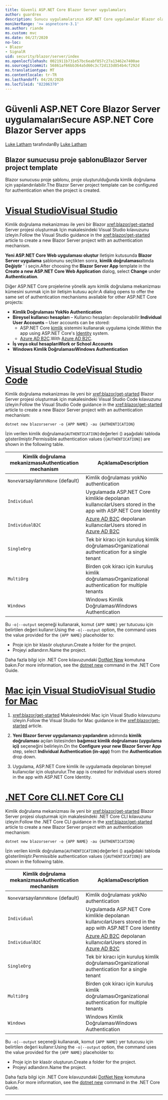 ```yaml
---
title: Güvenli ASP.NET Core Blazor Server uygulamaları
author: guardrex
description: Sunucu uygulamalarının ASP.NET Core uygulamalar Blazor olarak nasıl güvenli hale alınacağını öğrenin.
monikerRange: '>= aspnetcore-3.1'
ms.author: riande
ms.custom: mvc
ms.date: 04/27/2020
no-loc:
- Blazor
- SignalR
uid: security/blazor/server/index
ms.openlocfilehash: 0021911b731e57bc6eabf857c27a13462e7400ae
ms.sourcegitcommit: 56861af66bb364a5d60c3c72d133d854b4cf292d
ms.translationtype: MT
ms.contentlocale: tr-TR
ms.lasthandoff: 04/28/2020
ms.locfileid: "82206370"
---
```

# <a name="secure-aspnet-core-blazor-server-apps"></a><span data-ttu-id="eb26a-103">Güvenli ASP.NET Core Blazor Server uygulamaları</span><span class="sxs-lookup"><span data-stu-id="eb26a-103">Secure ASP.NET Core Blazor Server apps</span></span>

<span data-ttu-id="eb26a-104">[Luke Latham](https://github.com/guardrex) tarafından</span><span class="sxs-lookup"><span data-stu-id="eb26a-104">By [Luke Latham](https://github.com/guardrex)</span></span>

## <a name="blazor-server-project-template"></a><span data-ttu-id="eb26a-105">Blazor sunucusu proje şablonu</span><span class="sxs-lookup"><span data-stu-id="eb26a-105">Blazor Server project template</span></span>

<span data-ttu-id="eb26a-106">Blazor sunucusu proje şablonu, proje oluşturulduğunda kimlik doğrulama için yapılandırılabilir.</span><span class="sxs-lookup"><span data-stu-id="eb26a-106">The Blazor Server project template can be configured for authentication when the project is created.</span></span>

# <a name="visual-studio"></a>[<span data-ttu-id="eb26a-107">Visual Studio</span><span class="sxs-lookup"><span data-stu-id="eb26a-107">Visual Studio</span></span>](#tab/visual-studio)

<span data-ttu-id="eb26a-108">Kimlik doğrulama mekanizması ile yeni bir Blazor <xref:blazor/get-started> Server projesi oluşturmak Için makalesindeki Visual Studio kılavuzunu izleyin.</span><span class="sxs-lookup"><span data-stu-id="eb26a-108">Follow the Visual Studio guidance in the <xref:blazor/get-started> article to create a new Blazor Server project with an authentication mechanism.</span></span>

<span data-ttu-id="eb26a-109">**Yeni ASP.NET Core Web uygulaması oluştur** Iletişim kutusunda **Blazor Server uygulama** şablonunu seçtikten sonra, **kimlik doğrulaması**altında **Değiştir** ' i seçin.</span><span class="sxs-lookup"><span data-stu-id="eb26a-109">After choosing the **Blazor Server App** template in the **Create a new ASP.NET Core Web Application** dialog, select **Change** under **Authentication**.</span></span>

<span data-ttu-id="eb26a-110">Diğer ASP.NET Core projelerine yönelik aynı kimlik doğrulama mekanizması kümesini sunmak için bir iletişim kutusu açılır:</span><span class="sxs-lookup"><span data-stu-id="eb26a-110">A dialog opens to offer the same set of authentication mechanisms available for other ASP.NET Core projects:</span></span>

* <span data-ttu-id="eb26a-111">**Kimlik Doğrulaması Yok**</span><span class="sxs-lookup"><span data-stu-id="eb26a-111">**No Authentication**</span></span>
* <span data-ttu-id="eb26a-112">**Bireysel kullanıcı hesapları** &ndash; Kullanıcı hesapları depolanabilir:</span><span class="sxs-lookup"><span data-stu-id="eb26a-112">**Individual User Accounts** &ndash; User accounts can be stored:</span></span>
  * <span data-ttu-id="eb26a-113">ASP.NET Core [kimlik](xref:security/authentication/identity) sistemini kullanarak uygulama içinde.</span><span class="sxs-lookup"><span data-stu-id="eb26a-113">Within the app using ASP.NET Core's [Identity](xref:security/authentication/identity) system.</span></span>
  * <span data-ttu-id="eb26a-114">[Azure AD B2C](xref:security/authentication/azure-ad-b2c).</span><span class="sxs-lookup"><span data-stu-id="eb26a-114">With [Azure AD B2C](xref:security/authentication/azure-ad-b2c).</span></span>
* <span data-ttu-id="eb26a-115">**İş veya okul hesapları**</span><span class="sxs-lookup"><span data-stu-id="eb26a-115">**Work or School Accounts**</span></span>
* <span data-ttu-id="eb26a-116">**Windows Kimlik Doğrulaması**</span><span class="sxs-lookup"><span data-stu-id="eb26a-116">**Windows Authentication**</span></span>

# <a name="visual-studio-code"></a>[<span data-ttu-id="eb26a-117">Visual Studio Code</span><span class="sxs-lookup"><span data-stu-id="eb26a-117">Visual Studio Code</span></span>](#tab/visual-studio-code)

<span data-ttu-id="eb26a-118">Kimlik doğrulama mekanizması ile yeni bir <xref:blazor/get-started> Blazor Server projesi oluşturmak için makalesindeki Visual Studio Code kılavuzunu izleyin:</span><span class="sxs-lookup"><span data-stu-id="eb26a-118">Follow the Visual Studio Code guidance in the <xref:blazor/get-started> article to create a new Blazor Server project with an authentication mechanism:</span></span>

```dotnetcli
dotnet new blazorserver -o {APP NAME} -au {AUTHENTICATION}
```

<span data-ttu-id="eb26a-119">İzin verilen kimlik doğrulama`{AUTHENTICATION}`değerleri () aşağıdaki tabloda gösterilmiştir.</span><span class="sxs-lookup"><span data-stu-id="eb26a-119">Permissible authentication values (`{AUTHENTICATION}`) are shown in the following table.</span></span>

| <span data-ttu-id="eb26a-120">Kimlik doğrulama mekanizması</span><span class="sxs-lookup"><span data-stu-id="eb26a-120">Authentication mechanism</span></span> | <span data-ttu-id="eb26a-121">Açıklama</span><span class="sxs-lookup"><span data-stu-id="eb26a-121">Description</span></span> |
| ------------------------ | ----------- |
| <span data-ttu-id="eb26a-122">`None`varsayılanını</span><span class="sxs-lookup"><span data-stu-id="eb26a-122">`None` (default)</span></span>         | <span data-ttu-id="eb26a-123">Kimlik doğrulaması yok</span><span class="sxs-lookup"><span data-stu-id="eb26a-123">No authentication</span></span> |
| `Individual`             | <span data-ttu-id="eb26a-124">Uygulamada ASP.NET Core kimlikle depolanan kullanıcılar</span><span class="sxs-lookup"><span data-stu-id="eb26a-124">Users stored in the app with ASP.NET Core Identity</span></span> |
| `IndividualB2C`          | <span data-ttu-id="eb26a-125">[Azure AD B2C](xref:security/authentication/azure-ad-b2c) depolanan kullanıcılar</span><span class="sxs-lookup"><span data-stu-id="eb26a-125">Users stored in [Azure AD B2C](xref:security/authentication/azure-ad-b2c)</span></span> |
| `SingleOrg`              | <span data-ttu-id="eb26a-126">Tek bir kiracı için kuruluş kimlik doğrulaması</span><span class="sxs-lookup"><span data-stu-id="eb26a-126">Organizational authentication for a single tenant</span></span> |
| `MultiOrg`               | <span data-ttu-id="eb26a-127">Birden çok kiracı için kuruluş kimlik doğrulaması</span><span class="sxs-lookup"><span data-stu-id="eb26a-127">Organizational authentication for multiple tenants</span></span> |
| `Windows`                | <span data-ttu-id="eb26a-128">Windows Kimlik Doğrulaması</span><span class="sxs-lookup"><span data-stu-id="eb26a-128">Windows Authentication</span></span> |

<span data-ttu-id="eb26a-129">Bu `-o|--output` seçeneği kullanarak, komut `{APP NAME}` yer tutucusu için belirtilen değeri kullanır:</span><span class="sxs-lookup"><span data-stu-id="eb26a-129">Using the `-o|--output` option, the command uses the value provided for the `{APP NAME}` placeholder to:</span></span>

* <span data-ttu-id="eb26a-130">Proje için bir klasör oluşturun.</span><span class="sxs-lookup"><span data-stu-id="eb26a-130">Create a folder for the project.</span></span>
* <span data-ttu-id="eb26a-131">Projeyi adlandırın.</span><span class="sxs-lookup"><span data-stu-id="eb26a-131">Name the project.</span></span>

<span data-ttu-id="eb26a-132">Daha fazla bilgi için .NET Core kılavuzundaki [DotNet New](/dotnet/core/tools/dotnet-new) komutuna bakın.</span><span class="sxs-lookup"><span data-stu-id="eb26a-132">For more information, see the [dotnet new](/dotnet/core/tools/dotnet-new) command in the .NET Core Guide.</span></span>

# <a name="visual-studio-for-mac"></a>[<span data-ttu-id="eb26a-133">Mac için Visual Studio</span><span class="sxs-lookup"><span data-stu-id="eb26a-133">Visual Studio for Mac</span></span>](#tab/visual-studio-mac)

1. <span data-ttu-id="eb26a-134"><xref:blazor/get-started> Makalesindeki Mac için Visual Studio kılavuzunu izleyin.</span><span class="sxs-lookup"><span data-stu-id="eb26a-134">Follow the Visual Studio for Mac guidance in the <xref:blazor/get-started> article.</span></span>

1. <span data-ttu-id="eb26a-135">**Yeni Blazor Server uygulamanızı yapılandırın** adımında **kimlik doğrulaması** açılan listesinden **bağımsız kimlik doğrulaması (uygulama içi)** seçeneğini belirleyin.</span><span class="sxs-lookup"><span data-stu-id="eb26a-135">On the **Configure your new Blazor Server App** step, select **Individual Authentication (in-app)** from the **Authentication** drop down.</span></span>

1. <span data-ttu-id="eb26a-136">Uygulama, ASP.NET Core kimlik ile uygulamada depolanan bireysel kullanıcılar için oluşturulur.</span><span class="sxs-lookup"><span data-stu-id="eb26a-136">The app is created for individual users stored in the app with ASP.NET Core Identity.</span></span>

# <a name="net-core-cli"></a>[<span data-ttu-id="eb26a-137">.NET Core CLI</span><span class="sxs-lookup"><span data-stu-id="eb26a-137">.NET Core CLI</span></span>](#tab/netcore-cli/)

<span data-ttu-id="eb26a-138">Kimlik doğrulama mekanizması ile yeni bir <xref:blazor/get-started> Blazor Server projesi oluşturmak için makalesindeki .NET Core CLI kılavuzunu izleyin:</span><span class="sxs-lookup"><span data-stu-id="eb26a-138">Follow the .NET Core CLI guidance in the <xref:blazor/get-started> article to create a new Blazor Server project with an authentication mechanism:</span></span>

```dotnetcli
dotnet new blazorserver -o {APP NAME} -au {AUTHENTICATION}
```

<span data-ttu-id="eb26a-139">İzin verilen kimlik doğrulama`{AUTHENTICATION}`değerleri () aşağıdaki tabloda gösterilmiştir.</span><span class="sxs-lookup"><span data-stu-id="eb26a-139">Permissible authentication values (`{AUTHENTICATION}`) are shown in the following table.</span></span>

| <span data-ttu-id="eb26a-140">Kimlik doğrulama mekanizması</span><span class="sxs-lookup"><span data-stu-id="eb26a-140">Authentication mechanism</span></span> | <span data-ttu-id="eb26a-141">Açıklama</span><span class="sxs-lookup"><span data-stu-id="eb26a-141">Description</span></span> |
| ------------------------ | ----------- |
| <span data-ttu-id="eb26a-142">`None`varsayılanını</span><span class="sxs-lookup"><span data-stu-id="eb26a-142">`None` (default)</span></span>         | <span data-ttu-id="eb26a-143">Kimlik doğrulaması yok</span><span class="sxs-lookup"><span data-stu-id="eb26a-143">No authentication</span></span> |
| `Individual`             | <span data-ttu-id="eb26a-144">Uygulamada ASP.NET Core kimlikle depolanan kullanıcılar</span><span class="sxs-lookup"><span data-stu-id="eb26a-144">Users stored in the app with ASP.NET Core Identity</span></span> |
| `IndividualB2C`          | <span data-ttu-id="eb26a-145">[Azure AD B2C](xref:security/authentication/azure-ad-b2c) depolanan kullanıcılar</span><span class="sxs-lookup"><span data-stu-id="eb26a-145">Users stored in [Azure AD B2C](xref:security/authentication/azure-ad-b2c)</span></span> |
| `SingleOrg`              | <span data-ttu-id="eb26a-146">Tek bir kiracı için kuruluş kimlik doğrulaması</span><span class="sxs-lookup"><span data-stu-id="eb26a-146">Organizational authentication for a single tenant</span></span> |
| `MultiOrg`               | <span data-ttu-id="eb26a-147">Birden çok kiracı için kuruluş kimlik doğrulaması</span><span class="sxs-lookup"><span data-stu-id="eb26a-147">Organizational authentication for multiple tenants</span></span> |
| `Windows`                | <span data-ttu-id="eb26a-148">Windows Kimlik Doğrulaması</span><span class="sxs-lookup"><span data-stu-id="eb26a-148">Windows Authentication</span></span> |

<span data-ttu-id="eb26a-149">Bu `-o|--output` seçeneği kullanarak, komut `{APP NAME}` yer tutucusu için belirtilen değeri kullanır:</span><span class="sxs-lookup"><span data-stu-id="eb26a-149">Using the `-o|--output` option, the command uses the value provided for the `{APP NAME}` placeholder to:</span></span>

* <span data-ttu-id="eb26a-150">Proje için bir klasör oluşturun.</span><span class="sxs-lookup"><span data-stu-id="eb26a-150">Create a folder for the project.</span></span>
* <span data-ttu-id="eb26a-151">Projeyi adlandırın.</span><span class="sxs-lookup"><span data-stu-id="eb26a-151">Name the project.</span></span>

<span data-ttu-id="eb26a-152">Daha fazla bilgi için .NET Core kılavuzundaki [DotNet New](/dotnet/core/tools/dotnet-new) komutuna bakın.</span><span class="sxs-lookup"><span data-stu-id="eb26a-152">For more information, see the [dotnet new](/dotnet/core/tools/dotnet-new) command in the .NET Core Guide.</span></span>

---
